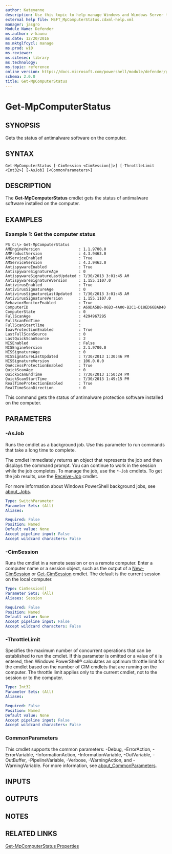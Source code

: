```yaml
---
author: Kateyanne
description: Use this topic to help manage Windows and Windows Server technologies with Windows PowerShell.
external help file: MSFT_MpComputerStatus.cdxml-help.xml
manager: jasgro
Module Name: Defender
ms.author: v-kaunu
ms.date: 12/20/2016
ms.mktglfcycl: manage
ms.prod: w10
ms.reviewer: 
ms.sitesec: library
ms.technology: 
ms.topic: reference
online version: https://docs.microsoft.com/powershell/module/defender/get-mpcomputerstatus?view=windowsserver2016-ps&wt.mc_id=ps-gethelp
schema: 2.0.0
title: Get-MpComputerStatus
---
```


# Get-MpComputerStatus

## SYNOPSIS
Gets the status of antimalware software on the computer.

## SYNTAX

```
Get-MpComputerStatus [-CimSession <CimSession[]>] [-ThrottleLimit <Int32>] [-AsJob] [<CommonParameters>]
```

## DESCRIPTION
The **Get-MpComputerStatus** cmdlet gets the status of antimalware software installed on the computer.

## EXAMPLES

### Example 1: Get the computer status
```
PS C:\> Get-MpComputerStatus
AMEngineVersion                 : 1.1.9700.0
AMProductVersion                : 4.3.9463.0
AMServiceEnabled                : True
AMServiceVersion                : 4.3.9463.0
AntispywareEnabled              : True
AntispywareSignatureAge         : 0
AntispywareSignatureLastUpdated : 7/30/2013 3:01:45 AM
AntispywareSignatureVersion     : 1.155.1107.0
AntivirusEnabled                : True
AntivirusSignatureAge           : 0
AntivirusSignatureLastUpdated   : 7/30/2013 3:01:45 AM
AntivirusSignatureVersion       : 1.155.1107.0
BehaviorMonitorEnabled          : True
ComputerID                      : A69DA5B8-06B3-4A00-B2C1-D18ED66BAD40
ComputerState                   : 0
FullScanAge                     : 4294967295
FullScanEndTime                 :
FullScanStartTime               :
IoavProtectionEnabled           : True
LastFullScanSource              : 0
LastQuickScanSource             : 2
NISEnabled                      : False
NISEngineVersion                : 2.1.9700.0
NISSignatureAge                 : 0
NISSignatureLastUpdated         : 7/30/2013 1:30:46 PM
NISSignatureVersion             : 106.0.0.0
OnAccessProtectionEnabled       : True
QuickScanAge                    : 0
QuickScanEndTime                : 7/30/2013 1:50:24 PM
QuickScanStartTime              : 7/30/2013 1:49:15 PM
RealTimeProtectionEnabled       : True
RealTimeScanDirection           : 0
```

This command gets the status of antimalware protection software installed on the computer.

## PARAMETERS

### -AsJob
Runs the cmdlet as a background job. Use this parameter to run commands that take a long time to complete. 

The cmdlet immediately returns an object that represents the job and then displays the command prompt. 
You can continue to work in the session while the job completes. 
To manage the job, use the `*-Job` cmdlets. 
To get the job results, use the [Receive-Job](https://go.microsoft.com/fwlink/?LinkID=113372) cmdlet. 

For more information about Windows PowerShell background jobs, see [about_Jobs](https://go.microsoft.com/fwlink/?LinkID=113251).

```yaml
Type: SwitchParameter
Parameter Sets: (All)
Aliases: 

Required: False
Position: Named
Default value: None
Accept pipeline input: False
Accept wildcard characters: False
```

### -CimSession
Runs the cmdlet in a remote session or on a remote computer. 
Enter a computer name or a session object, such as the output of a [New-CimSession](https://go.microsoft.com/fwlink/p/?LinkId=227967) or [Get-CimSession](https://go.microsoft.com/fwlink/p/?LinkId=227966) cmdlet. 
The default is the current session on the local computer.

```yaml
Type: CimSession[]
Parameter Sets: (All)
Aliases: Session

Required: False
Position: Named
Default value: None
Accept pipeline input: False
Accept wildcard characters: False
```

### -ThrottleLimit
Specifies the maximum number of concurrent operations that can be established to run the cmdlet.
If this parameter is omitted or a value of `0` is entered, then Windows PowerShell® calculates an optimum throttle limit for the cmdlet based on the number of CIM cmdlets that are running on the computer.
The throttle limit applies only to the current cmdlet, not to the session or to the computer.

```yaml
Type: Int32
Parameter Sets: (All)
Aliases: 

Required: False
Position: Named
Default value: None
Accept pipeline input: False
Accept wildcard characters: False
```

### CommonParameters
This cmdlet supports the common parameters: -Debug, -ErrorAction, -ErrorVariable, -InformationAction, -InformationVariable, -OutVariable, -OutBuffer, -PipelineVariable, -Verbose, -WarningAction, and -WarningVariable. For more information, see [about_CommonParameters](https://go.microsoft.com/fwlink/?LinkID=113216).
## INPUTS

## OUTPUTS

## NOTES

## RELATED LINKS
[Get-MpComputerStatus Properties](https://docs.microsoft.com/previous-versions/windows/desktop/defender/msft-mpcomputerstatus#properties)
